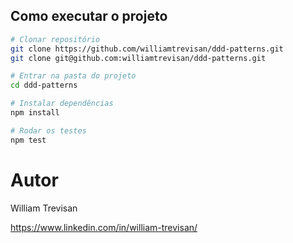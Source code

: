 ## Como executar o projeto

```bash
# Clonar repositório
git clone https://github.com/williamtrevisan/ddd-patterns.git
git clone git@github.com:williamtrevisan/ddd-patterns.git

# Entrar na pasta do projeto
cd ddd-patterns

# Instalar dependências
npm install

# Rodar os testes
npm test
```

# Autor

William Trevisan

https://www.linkedin.com/in/william-trevisan/
